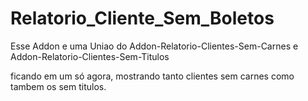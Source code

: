 # Relatorio_Cliente_Sem_Boletos

Esse Addon e uma Uniao do Addon-Relatorio-Clientes-Sem-Carnes e Addon-Relatorio-Clientes-Sem-Titulos 

ficando em um só agora, mostrando tanto clientes sem carnes como tambem os sem titulos.
